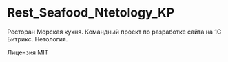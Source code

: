 # Rest_Seafood_Ntetology_KP
Ресторан Морская кухня. Командный проект по разработке сайта на 1С Битрикс. Нетология.


Лицензия MIT
